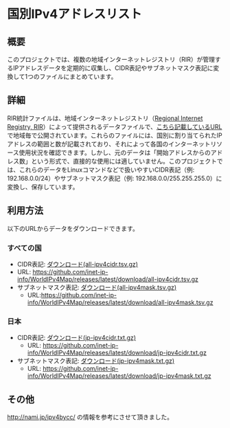 # 国別IPv4アドレスリスト

## 概要
このプロジェクトでは、複数の地域インターネットレジストリ（RIR）が管理するIPアドレスデータを定期的に収集し、CIDR表記やサブネットマスク表記に変換して1つのファイルにまとめています。

## 詳細
RIR統計ファイルは、地域インターネットレジストリ（[Regional Internet Registry, RIR](https://en.wikipedia.org/wiki/Regional_Internet_registry)）によって提供されるデータファイルで、[こちら記載しているURL](https://github.com/inet-ip-info/WorldIPv4Map/blob/8981e2c07987fc15be3f005c008b4ec1b960a72b/main.go#L12-L16)で地域毎で公開されています。これらのファイルには、国別に割り当てられたIPアドレスの範囲と数が記載されており、それによって各国のインターネットリソース使用状況を確認できます。しかし、元のデータは「開始アドレスからのアドレス数」という形式で、直接的な使用には適していません。このプロジェクトでは、これらのデータをLinuxコマンドなどで扱いやすいCIDR表記（例: 192.168.0.0/24）やサブネットマスク表記（例: 192.168.0.0/255.255.255.0）に変換し、保存しています。

## 利用方法
以下のURLからデータをダウンロードできます。

### すべての国
- CIDR表記: [ダウンロード(all-ipv4cidr.tsv.gz)](https://github.com/inet-ip-info/WorldIPv4Map/releases/latest/download/all-ipv4cidr.tsv.gz)
- URL: https://github.com/inet-ip-info/WorldIPv4Map/releases/latest/download/all-ipv4cidr.tsv.gz
- サブネットマスク表記: [ダウンロード(all-ipv4mask.tsv.gz)](https://github.com/inet-ip-info/WorldIPv4Map/releases/latest/download/all-ipv4mask.tsv.gz)
  - URL:https://github.com/inet-ip-info/WorldIPv4Map/releases/latest/download/all-ipv4mask.tsv.gz

### 日本
- CIDR表記: [ダウンロード(jp-ipv4cidr.txt.gz)](https://github.com/inet-ip-info/WorldIPv4Map/releases/latest/download/jp-ipv4cidr.txt.gz)
  - URL: https://github.com/inet-ip-info/WorldIPv4Map/releases/latest/download/jp-ipv4cidr.txt.gz
- サブネットマスク表記: [ダウンロード(jp-ipv4mask.txt.gz)](https://github.com/inet-ip-info/WorldIPv4Map/releases/latest/download/jp-ipv4mask.txt.gz)
  - URL: https://github.com/inet-ip-info/WorldIPv4Map/releases/latest/download/jp-ipv4mask.txt.gz


## その他
http://nami.jp/ipv4bycc/ の情報を参考にさせて頂きました。
